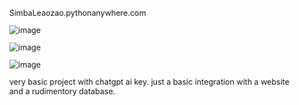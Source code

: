 SimbaLeaozao.pythonanywhere.com

![image](https://github.com/Kodomoppoi/Knowledges---WebApp/assets/110916457/3fe30f85-cd64-4ad6-a41b-555e9792e1d8)

![image](https://github.com/Kodomoppoi/Knowledges---WebApp/assets/110916457/00488fce-746d-47ac-96cc-143f7f4d16b7)

![image](https://github.com/Kodomoppoi/Knowledges---WebApp/assets/110916457/45f38f3e-cbf6-4acf-bd16-e5b8556ff398)

very basic project with chatgpt ai key. just a basic integration with a website and a rudimentory database.

